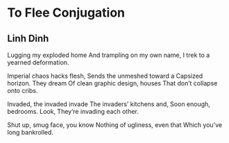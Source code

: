 # To Flee Conjugation
## Linh Dinh
Lugging my exploded home
And trampling on my own name,
I trek to a yearned deformation.

Imperial chaos hacks flesh,
Sends the unmeshed toward a
Capsized horizon. They dream
Of clean graphic design, houses
That don’t collapse onto cribs.

Invaded, the invaded invade
The invaders’ kitchens and,
Soon enough, bedrooms. Look,
They’re invading each other.

Shut up, smug face, you know
Nothing of ugliness, even that
Which you’ve long bankrolled.